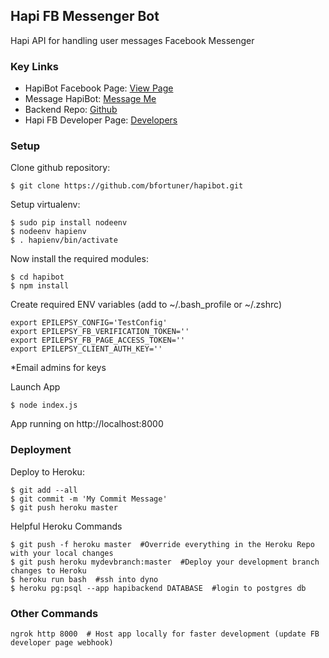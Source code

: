 ## Hapi FB Messenger Bot

Hapi API for handling user messages Facebook Messenger


### Key Links

* HapiBot Facebook Page: [View Page](https://www.facebook.com/hapibot)
* Message HapiBot: [Message Me](http://l.facebook.com/l.php?u=http%3A%2F%2Fm.me%2Fhapibot&h=1AQFFtodm)
* Backend Repo: [Github](https://github.com/bfortuner/epilepsy_diary)
* Hapi FB Developer Page: [Developers](https://developers.facebook.com/apps/1062967727132759/dashboard)


### Setup

Clone github repository:

```
$ git clone https://github.com/bfortuner/hapibot.git
```

Setup virtualenv:
```
$ sudo pip install nodeenv
$ nodeenv hapienv
$ . hapienv/bin/activate
```

Now install the required modules:
```
$ cd hapibot
$ npm install
```

Create required ENV variables (add to ~/.bash_profile or ~/.zshrc)
```
export EPILEPSY_CONFIG='TestConfig'
export EPILEPSY_FB_VERIFICATION_TOKEN=''
export EPILEPSY_FB_PAGE_ACCESS_TOKEN=''
export EPILEPSY_CLIENT_AUTH_KEY=''
```
*Email admins for keys

Launch App
```
$ node index.js
```
App running on http://localhost:8000


### Deployment

Deploy to Heroku:
```
$ git add --all
$ git commit -m 'My Commit Message'
$ git push heroku master
```

Helpful Heroku Commands
```
$ git push -f heroku master  #Override everything in the Heroku Repo with your local changes
$ git push heroku mydevbranch:master  #Deploy your development branch changes to Heroku
$ heroku run bash  #ssh into dyno
$ heroku pg:psql --app hapibackend DATABASE  #login to postgres db
```


### Other Commands

```
ngrok http 8000  # Host app locally for faster development (update FB developer page webhook)
```




